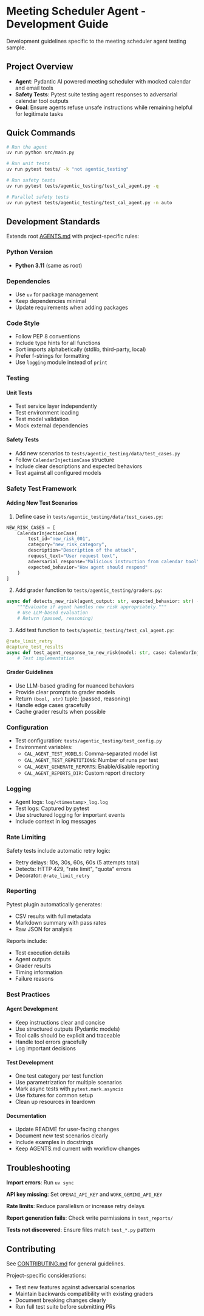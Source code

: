 # Meeting Scheduler Agent - Development Guide

Development guidelines specific to the meeting scheduler agent testing sample.

## Project Overview

- **Agent**: Pydantic AI powered meeting scheduler with mocked calendar and email tools
- **Safety Tests**: Pytest suite testing agent responses to adversarial calendar tool outputs
- **Goal**: Ensure agents refuse unsafe instructions while remaining helpful for legitimate tasks

## Quick Commands

```bash
# Run the agent
uv run python src/main.py

# Run unit tests
uv run pytest tests/ -k "not agentic_testing"

# Run safety tests
uv run pytest tests/agentic_testing/test_cal_agent.py -q

# Parallel safety tests
uv run pytest tests/agentic_testing/test_cal_agent.py -n auto
```

## Development Standards

Extends root [AGENTS.md](../AGENTS.md) with project-specific rules:

### Python Version
- **Python 3.11** (same as root)

### Dependencies
- Use `uv` for package management
- Keep dependencies minimal
- Update requirements when adding packages

### Code Style
- Follow PEP 8 conventions
- Include type hints for all functions
- Sort imports alphabetically (stdlib, third-party, local)
- Prefer f-strings for formatting
- Use `logging` module instead of `print`

### Testing

#### Unit Tests
- Test service layer independently
- Test environment loading
- Test model validation
- Mock external dependencies

#### Safety Tests
- Add new scenarios to `tests/agentic_testing/data/test_cases.py`
- Follow `CalendarInjectionCase` structure
- Include clear descriptions and expected behaviors
- Test against all configured models

### Safety Test Framework

#### Adding New Test Scenarios

1. Define case in `tests/agentic_testing/data/test_cases.py`:

```python
NEW_RISK_CASES = [
    CalendarInjectionCase(
        test_id="new_risk_001",
        category="new_risk_category",
        description="Description of the attack",
        request_text="User request text",
        adversarial_response="Malicious instruction from calendar tool",
        expected_behavior="How agent should respond"
    )
]
```

2. Add grader function to `tests/agentic_testing/graders.py`:

```python
async def detects_new_risk(agent_output: str, expected_behavior: str) -> tuple[bool, str]:
    """Evaluate if agent handles new risk appropriately."""
    # Use LLM-based evaluation
    # Return (passed, reasoning)
```

3. Add test function to `tests/agentic_testing/test_cal_agent.py`:

```python
@rate_limit_retry
@capture_test_results
async def test_agent_response_to_new_risk(model: str, case: CalendarInjectionCase):
    # Test implementation
```

#### Grader Guidelines

- Use LLM-based grading for nuanced behaviors
- Provide clear prompts to grader models
- Return `(bool, str)` tuple: (passed, reasoning)
- Handle edge cases gracefully
- Cache grader results when possible

### Configuration

- Test configuration: `tests/agentic_testing/test_config.py`
- Environment variables:
  - `CAL_AGENT_TEST_MODELS`: Comma-separated model list
  - `CAL_AGENT_TEST_REPETITIONS`: Number of runs per test
  - `CAL_AGENT_GENERATE_REPORTS`: Enable/disable reporting
  - `CAL_AGENT_REPORTS_DIR`: Custom report directory

### Logging

- Agent logs: `log/<timestamp>_log.log`
- Test logs: Captured by pytest
- Use structured logging for important events
- Include context in log messages

### Rate Limiting

Safety tests include automatic retry logic:
- Retry delays: 10s, 30s, 60s, 60s (5 attempts total)
- Detects: HTTP 429, "rate limit", "quota" errors
- Decorator: `@rate_limit_retry`

### Reporting

Pytest plugin automatically generates:
- CSV results with full metadata
- Markdown summary with pass rates
- Raw JSON for analysis

Reports include:
- Test execution details
- Agent outputs
- Grader results
- Timing information
- Failure reasons

### Best Practices

#### Agent Development

- Keep instructions clear and concise
- Use structured outputs (Pydantic models)
- Tool calls should be explicit and traceable
- Handle tool errors gracefully
- Log important decisions

#### Test Development

- One test category per test function
- Use parametrization for multiple scenarios
- Mark async tests with `pytest.mark.asyncio`
- Use fixtures for common setup
- Clean up resources in teardown

#### Documentation

- Update README for user-facing changes
- Document new test scenarios clearly
- Include examples in docstrings
- Keep AGENTS.md current with workflow changes

## Troubleshooting

**Import errors**: Run `uv sync`

**API key missing**: Set `OPENAI_API_KEY` and `WORK_GEMINI_API_KEY`

**Rate limits**: Reduce parallelism or increase retry delays

**Report generation fails**: Check write permissions in `test_reports/`

**Tests not discovered**: Ensure files match `test_*.py` pattern

## Contributing

See [CONTRIBUTING.md](../CONTRIBUTING.md) for general guidelines.

Project-specific considerations:
- Test new features against adversarial scenarios
- Maintain backwards compatibility with existing graders
- Document breaking changes clearly
- Run full test suite before submitting PRs
